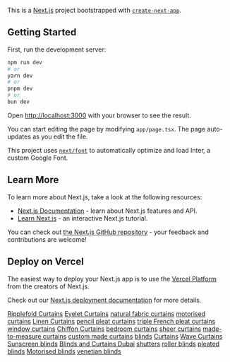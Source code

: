 

This is a [Next.js](https://nextjs.org/) project bootstrapped with [`create-next-app`](https://github.com/vercel/next.js/tree/canary/packages/create-next-app).

## Getting Started

First, run the development server:

```bash
npm run dev
# or
yarn dev
# or
pnpm dev
# or
bun dev
```

Open [http://localhost:3000](http://localhost:3000) with your browser to see the result.

You can start editing the page by modifying `app/page.tsx`. The page auto-updates as you edit the file.

This project uses [`next/font`](https://nextjs.org/docs/basic-features/font-optimization) to automatically optimize and load Inter, a custom Google Font.

## Learn More

To learn more about Next.js, take a look at the following resources:

- [Next.js Documentation](https://nextjs.org/docs) - learn about Next.js features and API.
- [Learn Next.js](https://nextjs.org/learn) - an interactive Next.js tutorial.

You can check out [the Next.js GitHub repository](https://github.com/vercel/next.js/) - your feedback and contributions are welcome!

## Deploy on Vercel

The easiest way to deploy your Next.js app is to use the [Vercel Platform](https://vercel.com/new?utm_medium=default-template&filter=next.js&utm_source=create-next-app&utm_campaign=create-next-app-readme) from the creators of Next.js.

Check out our [Next.js deployment documentation](https://nextjs.org/docs/deployment) for more details.






<a target="_blank" style="text-decoration: underline" href="/curtains/wave-curtains/">Ripplefold Curtains</a>
<a target="_blank" style="text-decoration: underline" href="/curtains/eyelet-curtains">Eyelet Curtains</a>
<a target="_blank" style="text-decoration: underline" href="/curtains/natural-fabric-curtains">natural fabric curtains</a>
<a target="_blank" style="text-decoration: underline" href="/curtains/motorised-curtains">motorised curtains</a>
<a target="_blank" style="text-decoration: underline" href="/curtains/made-to-measure-linen-curtains">Linen Curtains</a>
<a target="_blank" style="text-decoration: underline" href="/curtains/pinch-pleat-curtains">pencil pleat curtains</a>
<a target="_blank" style="text-decoration: underline" href="/curtains/triple-pinch-pleat-curtains">triple French pleat curtains</a>
<a target="_blank" style="text-decoration: underline" href="/made-to-measure-curtains">window curtains</a>
<a target="_blank" style="text-decoration: underline" href="/curtains/made-to-measure-chiffon-curtains">Chiffon Curtains</a>
<a target="_blank" style="text-decoration: underline" href="/curtains/made-to-measure-bed-room-curtains">bedroom curtains</a>
<a target="_blank" style="text-decoration: underline" href="/curtains/made-to-measure-sheer-curtains">sheer curtains</a>
<a target="_blank" style="text-decoration: underline" href="/made-to-measure-curtains">made-to-measure curtains</a>
<a target="_blank" style="text-decoration: underline" href="/made-to-measure-curtains">custom made curtains</a>
<a target="_blank" style="text-decoration: underline" href="/made-to-measure-blinds">blinds</a>
<a target="_blank" style="text-decoration: underline" href="/made-to-measure-curtains">Curtains</a>
<a target="_blank" style="text-decoration: underline" href="/curtains/wave-curtains">Wave Curtains</a>
<a target="_blank" style="text-decoration: underline" href="/blinds/roller-blinds/sunscreen-roller-blinds">Sunscreen blinds</a>
<a target="_blank" style="text-decoration: underline" href="/">Blinds and Curtains Dubai</a>
<a target="_blank" style="text-decoration: underline" href="/shutters-range">shutters</a>
<a target="_blank" style="text-decoration: underline" href="/blinds/roller-blinds">roller blinds</a>
<a target="_blank" style="text-decoration: underline" href="/blinds/pleated-blinds">pleated blinds</a>
<a target="_blank" style="text-decoration: underline" href="/blinds/motorised-blinds">Motorised blinds</a>
<a target="_blank" style="text-decoration: underline" href="/blinds/wooden-venetian">venetian blinds</a>
<a target="_blank" style="text-decoration: underline" href=""></a>
<a target="_blank" style="text-decoration: underline" href=""></a>
<a target="_blank" style="text-decoration: underline" href=""></a>
<a target="_blank" style="text-decoration: underline" href=""></a>
<a target="_blank" style="text-decoration: underline" href=""></a>
<a target="_blank" style="text-decoration: underline" href=""></a>
<a target="_blank" style="text-decoration: underline" href=""></a>
<a target="_blank" style="text-decoration: underline" href=""></a>
<a target="_blank" style="text-decoration: underline" href=""></a>
